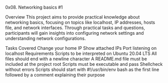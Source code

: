 0x08. Networking basics #1

Overview
This project aims to provide practical knowledge about networking basics, focusing on topics like localhost, IP addresses, hosts file, and network interfaces. Through practical tasks and questions, participants will gain insights into configuring network settings and understanding network configurations.

Tasks Covered
Change your home IP
Show attached IPs
Port listening on localhost
Requirements
Scripts to be interpreted on Ubuntu 20.04 LTS
All files should end with a newline character
A README.md file must be included at the project root
Scripts must be executable and pass Shellcheck without errors
Scripts should start with #!/usr/bin/env bash as the first line followed by a comment explaining their purpose
